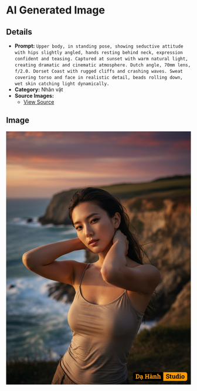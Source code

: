 # AI Generated Image

## Details
- **Prompt:** `Upper body, in standing pose, showing seductive attitude with hips slightly angled, hands resting behind neck, expression confident and teasing. Captured at sunset with warm natural light, creating dramatic and cinematic atmosphere. Dutch angle, 70mm lens, f/2.0. Dorset Coast with rugged cliffs and crashing waves. Sweat covering torso and face in realistic detail, beads rolling down, wet skin catching light dynamically.
`
- **Category:** Nhân vật
- **Source Images:**
  - [View Source](https://raw.githubusercontent.com/lenzcomvth/Somethings/main/Models/Female/Female3.jpg)

## Image
![AI Generated Image](./image-2025-10-16T15-53-19-612Z-8xkfh.png)